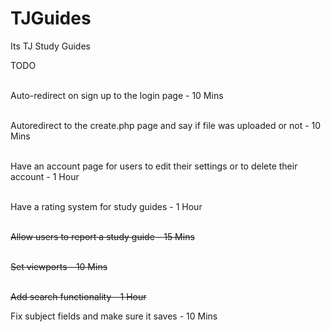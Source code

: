 # TJGuides
Its TJ Study Guides

TODO
<br><br>

Auto-redirect on sign up to the login page - 10 Mins
<br><br>

Autoredirect to the create.php page and say if file was uploaded or not - 10 Mins
<br><br>

Have an account page for users to edit their settings or to delete their account - 1 Hour
<br><br>

Have a rating system for study guides - 1 Hour
<br><br>

~~Allow users to report a study guide - 15 Mins~~
<br><br>

~~Set viewports -  10 Mins~~
<br><br>

~~Add search functionality - 1 Hour~~

Fix subject fields and make sure it saves - 10 Mins
